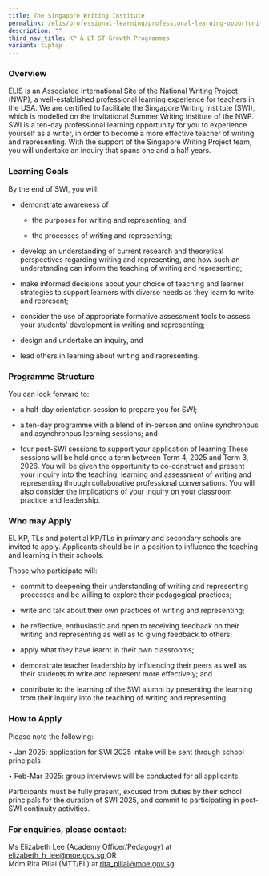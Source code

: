 ```yaml
---
title: The Singapore Writing Institute
permalink: /elis/professional-learning/professional-learning-opportunities/the-singapore-writing-institute/
description: ""
third_nav_title: KP & LT ST Growth Programmes
variant: tiptap
---
```

<h3>Overview</h3>
<p>ELIS is an Associated International Site of the National Writing Project
(NWP), a well-established professional learning experience for teachers
in the USA. We are certified to facilitate the Singapore Writing Institute
(SWI),&nbsp; which is modelled on the Invitational Summer Writing Institute
of the NWP. SWI is a ten-day professional learning opportunity for you
to experience yourself as a writer, in order to become a more effective
teacher of writing and representing. With the support of the Singapore
Writing Project team, you will undertake an inquiry that spans one and
a half years.</p>
<h3>Learning Goals</h3>
<p>By the end of SWI, you will:</p>
<ul>
<li>
<p>demonstrate awareness of</p>
<ul data-tight="true" class="tight">
<li>
<p>the purposes for writing and representing, and</p>
</li>
<li>
<p>the processes of writing and representing;</p>
</li>
</ul>
</li>
<li>
<p>develop an understanding of current research and theoretical perspectives
regarding writing and representing, and how such an understanding can inform
the teaching of writing and representing;</p>
</li>
<li>
<p>make informed decisions about your choice of teaching and learner strategies
to support learners with diverse needs as they learn to write and represent;</p>
</li>
<li>
<p>consider the use of appropriate formative assessment tools to assess your
students’ development in writing and representing;</p>
</li>
<li>
<p>design and undertake an inquiry, and</p>
</li>
<li>
<p>lead others in learning about writing and representing.</p>
</li>
</ul>
<h3>Programme Structure</h3>
<p>You can look forward to:</p>
<ul data-tight="true" class="tight">
<li>
<p>a half-day orientation session to prepare you for SWI;</p>
</li>
<li>
<p>a ten-day programme with a blend of in-person and online synchronous and
asynchronous learning sessions; and</p>
</li>
<li>
<p>four post-SWI sessions to support your application of learning.These sessions
will be held once a term between Term 4, 2025 and Term 3, 2026. You will
be given the opportunity to co-construct and present your inquiry into
the teaching, learning and assessment of writing and representing through
collaborative professional conversations. You will also consider the implications
of your inquiry on your classroom practice and leadership.</p>
</li>
</ul>
<h3>Who may Apply</h3>
<p>EL KP, TLs and potential KP/TLs in primary and secondary schools are invited
to apply. Applicants should be in a position to influence the teaching
and learning in their schools.</p>
<p>Those who participate will:</p>
<ul data-tight="true" class="tight">
<li>
<p>commit to deepening their understanding of writing and representing processes
and be willing to explore their pedagogical practices;</p>
</li>
<li>
<p>write and talk about their own practices of writing and representing;</p>
</li>
<li>
<p>be reflective, enthusiastic and open to receiving feedback on their writing
and representing as well as to giving feedback to others;</p>
</li>
<li>
<p>apply what they have learnt in their own classrooms;</p>
</li>
<li>
<p>demonstrate teacher leadership by influencing their peers as well as their
students to write and represent more effectively; and</p>
</li>
<li>
<p>contribute to the learning of the SWI alumni by presenting the learning
from their inquiry into the teaching of writing and representing.</p>
</li>
</ul>
<h3>How to Apply</h3>
<p>Please note the following:</p>
<p>• Jan 2025: application for SWI 2025 intake will be sent through school
principals</p>
<p>• Feb-Mar 2025: group interviews will be conducted for all applicants.</p>
<p>Participants must be fully present, excused from duties by their school
principals for the duration of SWI 2025, and commit to participating in
post- SWI continuity activities.</p>
<h3>For enquiries, please contact:</h3>
<p>Ms Elizabeth Lee (Academy Officer/Pedagogy) at
<br><a href="mailto:elizabeth_h_lee@moe.gov.sg" rel="noopener noreferrer nofollow" target="_blank">elizabeth_h_lee@moe.gov.sg </a>OR
<br>Mdm Rita Pillai (MTT/EL) at <a href="mailto:rita_pillai@moe.gov.sg" rel="noopener noreferrer nofollow" target="_blank">rita_pillai@moe.gov.sg</a>
</p>